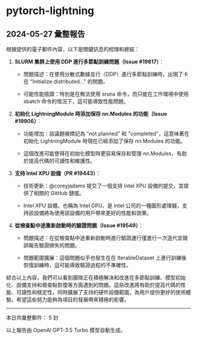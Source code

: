 # pytorch-lightning

## 2024-05-27 彙整報告

根據提供的電子郵件內容，以下是關鍵訊息的梳理和總結：



1. **SLURM 集群上使用 DDP 進行多節點訓練問題（Issue #19817）**：

   - 問題描述：在使用分散式數據並行（DDP）進行多節點訓練時，出現了卡在 "Initialize distributed..." 的問題。

   - 可能性能瓶頸：特別是在無法使用 sruns 命令，而只能在工作環境中使用 sbatch 命令的情況下，這可能導致性能問題。



2. **初始化 LightningModule 時添加保存 nn.Modules 的功能（Issue #19906）**：

   - 功能增加：該議題被標記為 "not planned" 和 "completed"，這意味著在初始化 LightningModule 時現在已經添加了保存 nn.Modules 的功能。

   - 這個改進可能使得在初始化模型時更容易保存和管理 nn.Modules，有助於提高代碼的可讀性和維護性。



3. **支持 Intel XPU 設備（PR #19443）**：

   - 技術更新：@coreyjadams 提交了一個支持 Intel XPU 設備的提交，並提供了相關的 GitHub 鏈接。

   - Intel XPU 設備，也稱為 Intel GPU，是 Intel 公司的一種圖形處理器，支持該設備將為使用該設備的用戶帶來更好的性能和效果。



4. **從檢查點中途重新啟動時的驗證問題（Issue #19549）**：

   - 問題描述：在從檢查點中途重新啟動時進行驗證運行僅進行一次迭代並錯誤報告驗證損失的問題。

   - 問題範圍擴展：這個問題似乎也發生在在 IterableDataset 上進行訓練後恢復訓練時，這可能導致驗證過程的不準確性。



綜合以上內容，我們可以看到團隊正在積極解決和改進在多節點訓練、模型初始化、設備支持和檢查點恢復等方面遇到的問題。這些改進將有助於提高代碼的性能、可讀性和穩定性，同時擴展了支持的硬件設備範圍，為用戶提供更好的使用體驗。希望這些努力能夠為項目的發展帶來積極的影響。



---



本日共彙整郵件： 5 封



以上報告由 OpenAI GPT-3.5 Turbo 模型自動生成。